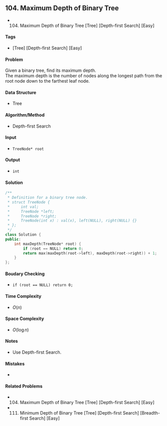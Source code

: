 ## 104. Maximum Depth of Binary Tree
- 104. Maximum Depth of Binary Tree [Tree] [Depth-first Search] [Easy]

#### Tags
-  [Tree] [Depth-first Search] [Easy]

#### Problem
Given a binary tree, find its maximum depth.  
The maximum depth is the number of nodes along the longest path from the root node down to the farthest leaf node.

#### Data Structure
- Tree

#### Algorithm/Method
- Depth-first Search

#### Input
- `TreeNode* root`

#### Output
- `int`

#### Solution
``` C++
/**
 * Definition for a binary tree node.
 * struct TreeNode {
 *     int val;
 *     TreeNode *left;
 *     TreeNode *right;
 *     TreeNode(int x) : val(x), left(NULL), right(NULL) {}
 * };
 */
class Solution {
public:
    int maxDepth(TreeNode* root) {
        if (root == NULL) return 0;
        return max(maxDepth(root->left), maxDepth(root->right)) + 1;
    }
};
```

#### Boudary Checking
- `if (root == NULL) return 0;`

#### Time Complexity
- $O(n)$

#### Space Complexity
- $O(\log n)$

#### Notes
- Use Depth-first Search.

#### Mistakes
- 

#### Related Problems
- 104. Maximum Depth of Binary Tree [Tree] [Depth-first Search] [Easy]
- 111. Minimum Depth of Binary Tree [Tree] [Depth-first Search] [Breadth-first Search] [Easy]
